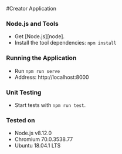 #Creator Application

### Node.js and Tools

- Get [Node.js][node].
- Install the tool dependencies: `npm install`

### Running the Application
- Run `npm run serve`
- Address: http://localhost:8000

### Unit Testing
- Start tests with `npm run test`.

### Tested on
- Node.js v8.12.0
- Chromium 70.0.3538.77
- Ubuntu 18.04.1 LTS